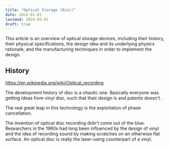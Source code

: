 ```yaml
---
title: "Optical Storage (Disc)"
date: 2024-01-01
lastmod: 2024-05-01
draft: true
---
```


This article is an overview of optical storage devices,
including their history, their physical specifications, the design idea and its underlying physics rationale,
and the manufacturing techniques in order to implement the design.

<!-- https://upload.wikimedia.org/wikipedia/commons/a/ad/Comparison_CD_DVD_HDDVD_BD.svg
https://www.laesieworks.com/digicom/Storage_CD.html
https://www.clir.org/pubs/reports/pub121/sec3/
https://archive.org/details/compactdischandb0000pohl/page/n9/mode/2up
https://en.wikipedia.org/wiki/Photoresist
https://en.wikipedia.org/wiki/Photolithography -->

## History

https://en.wikipedia.org/wiki/Optical_recording


The development history of disc is a chaotic one. Basically everyone was getting ideas from vinyl disc,
such that their design is and patents doesn't .

The real great leap in this technology is the exploitation of phase cancellation.

The invention of optical disc recording didn't come out of the blue.
Researchers in the 1960s had long been influenced by the design of vinyl and the idea of recording sound by making scratches
on an otherwise flat surface. An optical disc is really the laser-using counterpart of a vinyl.

